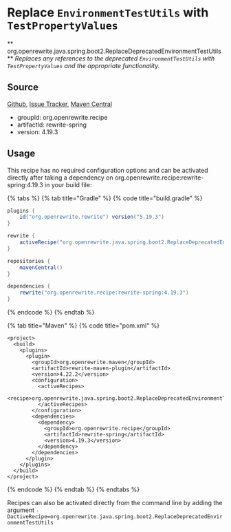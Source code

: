 # Replace `EnvironmentTestUtils` with `TestPropertyValues`

** org.openrewrite.java.spring.boot2.ReplaceDeprecatedEnvironmentTestUtils**
_Replaces any references to the deprecated `EnvironmentTestUtils` with `TestPropertyValues` and the appropriate functionality._

## Source

[Github](https://github.com/openrewrite/rewrite-spring), [Issue Tracker](https://github.com/openrewrite/rewrite-spring/issues), [Maven Central](https://search.maven.org/artifact/org.openrewrite.recipe/rewrite-spring/4.19.3/jar)

* groupId: org.openrewrite.recipe
* artifactId: rewrite-spring
* version: 4.19.3


## Usage

This recipe has no required configuration options and can be activated directly after taking a dependency on org.openrewrite.recipe:rewrite-spring:4.19.3 in your build file:

{% tabs %}
{% tab title="Gradle" %}
{% code title="build.gradle" %}
```groovy
plugins {
    id("org.openrewrite.rewrite") version("5.19.3")
}

rewrite {
    activeRecipe("org.openrewrite.java.spring.boot2.ReplaceDeprecatedEnvironmentTestUtils")
}

repositories {
    mavenCentral()
}

dependencies {
    rewrite("org.openrewrite.recipe:rewrite-spring:4.19.3")
}
```
{% endcode %}
{% endtab %}

{% tab title="Maven" %}
{% code title="pom.xml" %}
```markup
<project>
  <build>
    <plugins>
      <plugin>
        <groupId>org.openrewrite.maven</groupId>
        <artifactId>rewrite-maven-plugin</artifactId>
        <version>4.22.2</version>
        <configuration>
          <activeRecipes>
            <recipe>org.openrewrite.java.spring.boot2.ReplaceDeprecatedEnvironmentTestUtils</recipe>
          </activeRecipes>
        </configuration>
        <dependencies>
          <dependency>
            <groupId>org.openrewrite.recipe</groupId>
            <artifactId>rewrite-spring</artifactId>
            <version>4.19.3</version>
          </dependency>
        </dependencies>
      </plugin>
    </plugins>
  </build>
</project>
```
{% endcode %}
{% endtab %}
{% endtabs %}

Recipes can also be activated directly from the command line by adding the argument `-DactiveRecipe=org.openrewrite.java.spring.boot2.ReplaceDeprecatedEnvironmentTestUtils`

